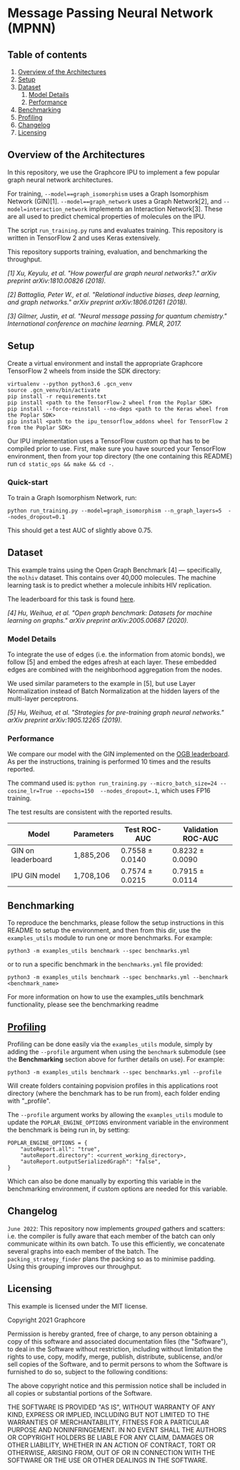 # Message Passing Neural Network (MPNN)

## Table of contents

1. [Overview of the Architectures](#overview)
2. [Setup](#setup)
3. [Dataset](#dataset)
    1. [Model Details](#model)
    2. [Performance](#performance)
4. [Benchmarking](#benchmarking)
5. [Profiling](#profiling)
6. [Changelog](#changelog)
7. [Licensing](#licensing)

## Overview of the Architectures <a name='overview' ></a>

In this repository, we use the Graphcore IPU to implement a few popular graph neural network architectures.

For training, `--model==graph_isomorphism` uses a Graph Isomorphism Network (GIN)[1]. `--model==graph_network` uses a Graph Network[2], and `--model=interaction_network` implements an Interaction Network[3]. These are all used to predict chemical properties of molecules on the IPU.

The script `run_training.py` runs and evaluates training. This repository is written in TensorFlow 2 and uses Keras extensively.

This repository supports training, evaluation, and benchmarking the throughput.

<!--
-->
*[1] Xu, Keyulu, et al. "How powerful are graph neural networks?." arXiv preprint arXiv:1810.00826 (2018).*

*[2] Battaglia, Peter W., et al. "Relational inductive biases, deep learning, and graph networks." arXiv preprint arXiv:1806.01261 (2018).*

*[3] Gilmer, Justin, et al. "Neural message passing for quantum chemistry." International conference on machine learning. PMLR, 2017.*

## Setup <a name='setup' ></a>

Create a virtual environment and install the appropriate Graphcore TensorFlow 2 wheels from inside
the SDK directory:

```shell
virtualenv --python python3.6 .gcn_venv
source .gcn_venv/bin/activate
pip install -r requirements.txt
pip install <path to the TensorFlow-2 wheel from the Poplar SDK>
pip install --force-reinstall --no-deps <path to the Keras wheel from the Poplar SDK>
pip install <path to the ipu_tensorflow_addons wheel for TensorFlow 2 from the Poplar SDK>
```

Our IPU implementation uses a TensorFlow custom op that has to be compiled prior to use.
First, make sure you have sourced your TensorFlow environment, then from
your top directory (the one containing this README) run
`cd static_ops && make && cd -`.

### Quick-start

To train a Graph Isomorphism Network, run:

```shell
python run_training.py --model=graph_isomorphism --n_graph_layers=5  --nodes_dropout=0.1
```

This should get a test AUC of slightly above 0.75.

## Dataset <a name='dataset' ></a>

This example trains using the Open Graph Benchmark [4] — specifically, the `molhiv` dataset. This contains over 40,000 molecules. The machine learning task is to predict whether a molecule inhibits HIV replication.

The leaderboard for this task is found [here](https://ogb.stanford.edu/docs/leader_graphprop/).

*[4] Hu, Weihua, et al. "Open graph benchmark: Datasets for machine learning on graphs." arXiv preprint arXiv:2005.00687 (2020).*

### Model Details <a name='model' ></a>

To integrate the use of edges (i.e. the information from atomic bonds), we follow [5] and embed the edges afresh at each layer. These embedded edges are combined with the neighborhood aggregation from the nodes.

We used similar parameters to the example in [5], but use Layer Normalization instead of Batch Normalization at the hidden layers of the multi-layer perceptrons.

*[5] Hu, Weihua, et al. "Strategies for pre-training graph neural networks." arXiv preprint arXiv:1905.12265 (2019).*

### Performance <a name='performance' ></a>

We compare our model with the GIN implemented on the [OGB leaderboard](https://ogb.stanford.edu/docs/leader_graphprop/#ogbg-molhiv). As per the instructions, training is performed 10 times and the results reported.

The command used is: `python run_training.py --micro_batch_size=24 --cosine_lr=True --epochs=150  --nodes_dropout=.1`, which uses FP16 training.

The test results are consistent with the reported results.

| Model | Parameters | Test ROC-AUC | Validation ROC-AUC |
|----|----|----|----|
| GIN on leaderboard | 1,885,206| 0.7558 ± 0.0140 | 0.8232 ± 0.0090 |
| IPU GIN model | 1,708,106 | 0.7574 ± 0.0215 | 0.7915 ± 0.0114|

## Benchmarking <a name='benchmarking' ></a>

To reproduce the benchmarks, please follow the setup instructions in this README to setup the environment, and then from this dir, use the `examples_utils` module to run one or more benchmarks. For example:

```shell
python3 -m examples_utils benchmark --spec benchmarks.yml
```

or to run a specific benchmark in the `benchmarks.yml` file provided:

```shell
python3 -m examples_utils benchmark --spec benchmarks.yml --benchmark <benchmark_name>
```

For more information on how to use the examples_utils benchmark functionality, please see the <a>benchmarking readme<a href=https://github.com/graphcore/examples-utils/tree/master/examples_utils/benchmarks>

## Profiling <a name='profiling' ></a>

Profiling can be done easily via the `examples_utils` module, simply by adding the `--profile` argument when using the `benchmark` submodule (see the <strong>Benchmarking</strong> section above for further details on use). For example:

```shell
python3 -m examples_utils benchmark --spec benchmarks.yml --profile
```

Will create folders containing popvision profiles in this applications root directory (where the benchmark has to be run from), each folder ending with "_profile". 

The `--profile` argument works by allowing the `examples_utils` module to update the `POPLAR_ENGINE_OPTIONS` environment variable in the environment the benchmark is being run in, by setting:

```
POPLAR_ENGINE_OPTIONS = {
    "autoReport.all": "true",
    "autoReport.directory": <current_working_directory>,
    "autoReport.outputSerializedGraph": "false",
}
```

Which can also be done manually by exporting this variable in the benchmarking environment, if custom options are needed for this variable.

## Changelog <a name='changelog' ></a>

`June 2022`: This repository now implements *grouped* gathers and scatters: i.e. the compiler
is fully aware that each member of the batch can only communicate within its own
batch. To use this efficiently, we concatenate several graphs into each member
of the batch. The `packing_strategy_finder` plans the packing so as to minimise
padding. Using this grouping improves our throughput.

## Licensing <a name='licensing' ></a>

This example is licensed under the MIT license.

Copyright 2021 Graphcore

Permission is hereby granted, free of charge, to any person obtaining a copy of this software and associated documentation files (the "Software"), to deal in the Software without restriction, including without limitation the rights to use, copy, modify, merge, publish, distribute, sublicense, and/or sell copies of the Software, and to permit persons to whom the Software is furnished to do so, subject to the following conditions:

The above copyright notice and this permission notice shall be included in all copies or substantial portions of the Software.

THE SOFTWARE IS PROVIDED "AS IS", WITHOUT WARRANTY OF ANY KIND, EXPRESS OR IMPLIED, INCLUDING BUT NOT LIMITED TO THE WARRANTIES OF MERCHANTABILITY, FITNESS FOR A PARTICULAR PURPOSE AND NONINFRINGEMENT. IN NO EVENT SHALL THE AUTHORS OR COPYRIGHT HOLDERS BE LIABLE FOR ANY CLAIM, DAMAGES OR OTHER LIABILITY, WHETHER IN AN ACTION OF CONTRACT, TORT OR OTHERWISE, ARISING FROM, OUT OF OR IN CONNECTION WITH THE SOFTWARE OR THE USE OR OTHER DEALINGS IN THE SOFTWARE.
